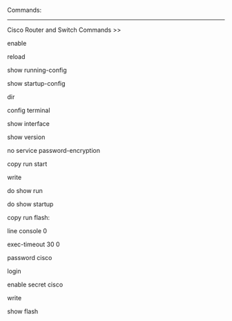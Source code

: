 Commands:


****************************************************************************************************
Cisco Router and Switch Commands >>

enable

reload

show running-config

show startup-config

dir

config terminal

show interface

show version

no service password-encryption

copy run start

write

do show run

do show startup

copy run flash:

line console 0

exec-timeout 30 0

password cisco

login

enable secret cisco

write

show flash

